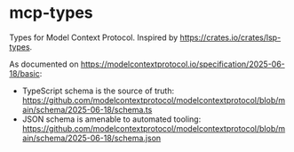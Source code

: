 # mcp-types

Types for Model Context Protocol. Inspired by https://crates.io/crates/lsp-types.

As documented on https://modelcontextprotocol.io/specification/2025-06-18/basic:

- TypeScript schema is the source of truth: https://github.com/modelcontextprotocol/modelcontextprotocol/blob/main/schema/2025-06-18/schema.ts
- JSON schema is amenable to automated tooling: https://github.com/modelcontextprotocol/modelcontextprotocol/blob/main/schema/2025-06-18/schema.json
